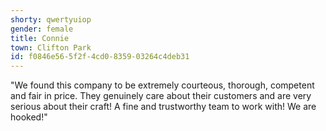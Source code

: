 ```yaml
---
shorty: qwertyuiop
gender: female
title: Connie
town: Clifton Park
id: f0846e56-5f2f-4cd0-8359-03264c4deb31
---
```

"We found this company to be extremely courteous, thorough, competent and fair in price. They genuinely care about their customers and are very serious about their craft! A fine and trustworthy team to work with! We are hooked!"